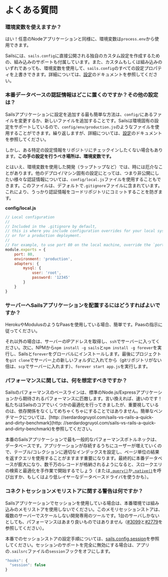# よくある質問


### 環境変数を使えますか？

はい！任意のNodeアプリケーションと同様に、環境変数は`process.env`から使用できます。

Sailsには、`sails.config`に直接公開される独自のカスタム設定を作成するための、組み込みのサポートも付属しています。また、カスタムもしくは組み込みのいずれであっても、環境変数を使用して、`sails.config`のすべての設定プロパティを上書きできます。詳細については、[設定](https://sailsjs.com/documentation/concepts/configuration)のドキュメントを参照してください。

### 本番データベースの認証情報はどこに置くのですか？その他の設定は？

Sailsアプリケーションに設定を追加する最も簡単な方法は、`config/`にあるファイルを変更するか、新しいファイルを追加することです。Sailsは環境固有の設定をサポートしているので、`config/env/production.js`のようなファイルを使用することができます。繰り返しますが、詳細については、[設定](https://sailsjs.com/documentation/concepts/configuration)のドキュメントを参照してください。

しかし、ある特定の設定情報をリポジトリにチェックインしたくない場合もあります。**この手の設定を行うべき場所は、環境変数です。**

とはいえ、環境変数を使用した開発（ラップトップなど）では、時には厄介なことがあります。他のデプロイ/マシン固有の設定にとっては、つまり非公開にしたい様々な認証情報については、`config/local.js`ファイルを使用することもできます。このファイルは、デフォルトで`.gitignore`ファイルに含まれています。これにより、うっかり認証情報をコードリポジトリにコミットすることを防ぎます。

**config/local.js**
```javascript
// Local configuration
//
// Included in the .gitignore by default,
// this is where you include configuration overrides for your local system
// or for a production deployment.
//
// For example, to use port 80 on the local machine, override the `port` config
module.exports = {
    port: 80,
    environment: 'production',
    adapters: {
        mysql: {
            user: 'root',
            password: '12345'
        }
    }
}
```



### サーバーへSailsアプリケーションを配置するにはどうすればよいですか？

HerokuやModulusのようなPaasを使用している場合、簡単です。Paasの指示に従ってください。

それ以外の場合は、サーバーのIPアドレスを取得し、`ssh`でサーバーに入ってください。次に、NPMから`npm install -g sails`と`npm install -g forever`を実行し、Sailsと`forever`をグローバルにインストールします。最後にプロジェクトを`git clone`でサーバー上の新しいフォルダに入れてから（gitリポジトリがない倍は、`scp`でサーバーに入れます）、`forever start app.js`を実行します。


### パフォーマンスに関しては、何を想定すべきですか？

Sailsのパフォーマンスのベースラインは、標準のNode.js/Expressアプリケーションから期待されるパフォーマンスに匹敵します。言い換えれば、速いのです！私たちはSailsのコアでいくつかの最適化を行ってきましたが、重要視しているのは、依存関係をなくしてめちゃくちゃにすることではありません。簡単なベンチマークについては、[http: //serdardogruyol.com/sails-vs-rails-a-quick-and-dirty-benchmark](http: //serdardogruyol.com/sails-vs-rails-a-quick-and-dirty-benchmark)を参照してください。

本番のSailsアプリケーションで最も一般的なパフォーマンスボトルネックは、データベースです。アプリケーションが存続するうちにユーザーが増えていくので、テーブル/コレクションに適切なインデックスを設定し、ページ単位の結果を返すクエリを使用することがますます重要になります。最終的に本番データベースが膨大になり、数千万のレコードが格納されるようになると、スロークエリの検索と最適化を手作業で開始するでしょう（または[`.query()`](https://sailsjs.com/documentation/reference/waterline-orm/models/query)か[`.native()`](https://sailsjs.com/documentation/reference/waterline-orm/models/native)を呼び出すか、もしくはより低レイヤーなデータベースドライバを使うかも）。


### コネクトセッションメモリストアに関する警告は何ですか？

Sailsアプリケーションでセッションを使用している場合は、本番環境では組み込みのメモリストアを使用しないでください。このメモリセッションストアは、複数のサーバーでスケールしない開発専用のツールです。1台のサーバしかないとしても、パフォーマンスはあまり良いものではありません（[#3099](https://github.com/balderdashy/sails/issues/3099)と[#2779](https://github.com/balderdashy/sails/issues/2779)を参照してください）。

本番でのセッションストアの設定手順については、[sails.config.session](https://sailsjs.com/documentation/reference/configuration/sails-config-session)を参照してください。セッションのサポートを完全に無効にする場合は、アプリの`.sailsrc`ファイルの`session`フックをオフにします。

```javascript
"hooks": {
  "session": false
}
```


<docmeta name="displayName" value="よくある質問">
